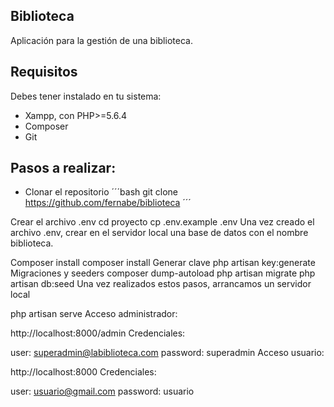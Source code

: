## Biblioteca

Aplicación para la gestión de una biblioteca.

## Requisitos

Debes tener instalado en tu sistema:
- Xampp, con PHP>=5.6.4
- Composer
- Git

## Pasos a realizar:

- Clonar el repositorio
´´´bash
git clone https://github.com/fernabe/biblioteca
´´´

Crear el archivo .env
cd proyecto
cp .env.example .env
Una vez creado el archivo .env, crear en el servidor local una base de datos con el nombre biblioteca.

Composer install
composer install
Generar clave
php artisan key:generate
Migraciones y seeders
composer dump-autoload
php artisan migrate
php artisan db:seed
Una vez realizados estos pasos, arrancamos un servidor local

php artisan serve
Acceso administrador:

http://localhost:8000/admin
Credenciales:

user: superadmin@labiblioteca.com
password: superadmin
Acceso usuario:

http://localhost:8000
Credenciales:

user: usuario@gmail.com
password: usuario
